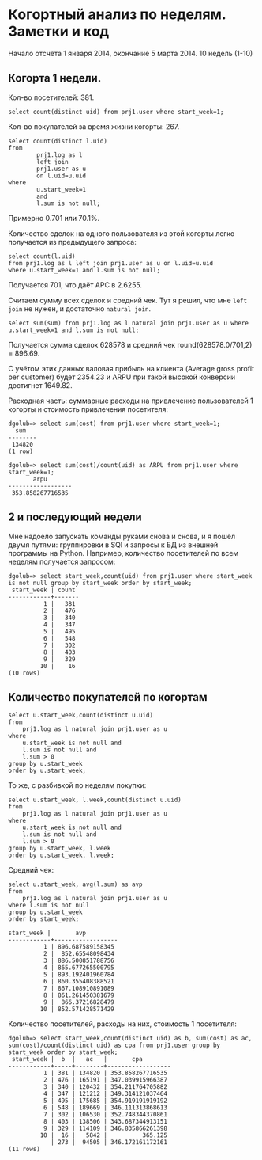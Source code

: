 # Когортный анализ по неделям. Заметки и код

Начало отсчёта 1 января 2014, окончание 5 марта 2014. 10 недель (1-10)

## Когорта 1 недели.

Кол-во поcетителей: 381.

```
select count(distinct uid) from prj1.user where start_week=1;
```

Кол-во покупателей за время жизни когорты: 267.

```
select count(distinct l.uid)
from 
        prj1.log as l 
        left join 
        prj1.user as u 
        on l.uid=u.uid 
where 
        u.start_week=1 
        and 
        l.sum is not null;
```

Примерно 0.701 или 70.1%.

Количество сделок на одного пользователя из этой когорты легко получается из предыдущего запроса:

```
select count(l.uid) 
from prj1.log as l left join prj1.user as u on l.uid=u.uid 
where u.start_week=1 and l.sum is not null;
```

Получается 701, что даёт APC в 2.6255.

Считаем сумму всех сделок и средний чек.  Тут я решил, что мне `left join` не нужен, и достаточно
`natural join`.

```
select sum(sum) from prj1.log as l natural join prj1.user as u where u.start_week=1 and l.sum is not null;
```

Получается сумма сделок 628578 и средний чек round(628578.0/701,2) = 896.69.

С учётом этих данных валовая прибыль на клиента (Average gross profit per customer) будет 2354.23 и
ARPU при такой высокой конверсии достигнет 1649.82.

Расходная часть: суммарные расходы на привлечение пользователей 1 когорты и стоимость привлечения посетителя:

```
dgolub=> select sum(cost) from prj1.user where start_week=1;
  sum   
--------
 134820
(1 row)

dgolub=> select sum(cost)/count(uid) as ARPU from prj1.user where start_week=1;
       arpu       
------------------
 353.858267716535
```

## 2  и последующий недели

Мне надоело запускать команды руками снова и снова, и я пошёл двумя путями: группировки в SQl и запросы к БД из внешней программы
на Python.  Например, количество посетителей по всем неделям получается запросом:
```
dgolub=> select start_week,count(uid) from prj1.user where start_week is not null group by start_week order by start_week;
 start_week | count 
------------+-------
          1 |   381
          2 |   476
          3 |   340
          4 |   347
          5 |   495
          6 |   548
          7 |   302
          8 |   403
          9 |   329
         10 |    16
(10 rows)
```

## Количество покупателей по когортам

```
select u.start_week,count(distinct u.uid)
from 
	prj1.log as l natural join prj1.user as u 
where 
	u.start_week is not null and
	l.sum is not null and
	l.sum > 0 
group by u.start_week 
order by u.start_week;
```

То же, с разбивкой по неделям покупки:

```
select u.start_week, l.week,count(distinct u.uid)
from 
	prj1.log as l natural join prj1.user as u 
where 
	u.start_week is not null and
	l.sum is not null and
	l.sum > 0 
group by u.start_week, l.week 
order by u.start_week, l.week;
```

Средний чек:
```
select u.start_week, avg(l.sum) as avp 
from
	prj1.log as l natural join prj1.user as u 
where l.sum is not null
group by u.start_week
order by start_week;

start_week |       avp        
------------+------------------
          1 | 896.687589158345
          2 |  852.65548098434
          3 | 886.500851788756
          4 | 865.677265500795
          5 | 893.192401960784
          6 | 860.355408388521
          7 | 867.108910891089
          8 | 861.261450381679
          9 |  866.37216828479
         10 | 852.571428571429

```

Количество посетителей, расходы на них, стоимость 1 посетителя:

```
dgolub=> select start_week,count(distinct uid) as b, sum(cost) as ac, sum(cost)/count(distinct uid) as cpa from prj1.user group by start_week order by start_week;
 start_week |  b  |   ac   |       cpa        
------------+-----+--------+------------------
          1 | 381 | 134820 | 353.858267716535
          2 | 476 | 165191 | 347.039915966387
          3 | 340 | 120432 | 354.211764705882
          4 | 347 | 121212 | 349.314121037464
          5 | 495 | 175685 | 354.919191919192
          6 | 548 | 189669 | 346.111313868613
          7 | 302 | 106530 | 352.748344370861
          8 | 403 | 138506 | 343.687344913151
          9 | 329 | 114109 | 346.835866261398
         10 |  16 |   5842 |          365.125
            | 273 |  94505 | 346.172161172161
(11 rows)

```

